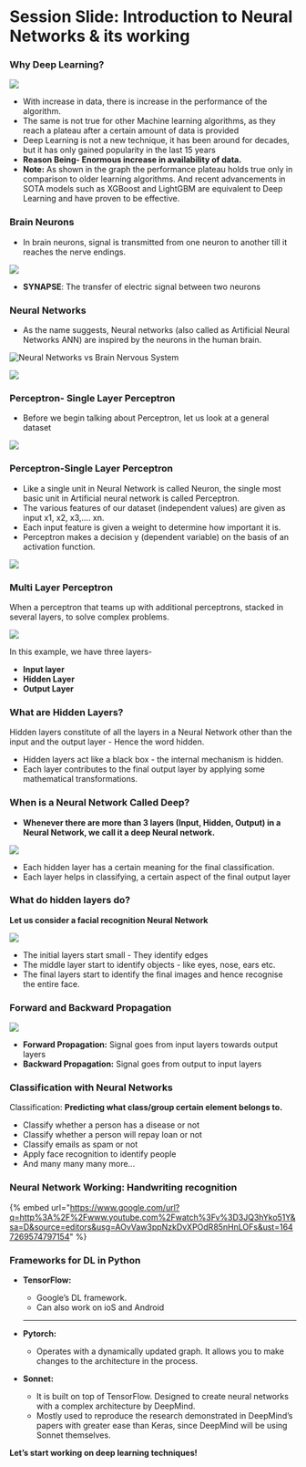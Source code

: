 # Session Slide: Introduction to Neural Networks & its working

### **Why Deep Learning?**

![](../.gitbook/assets/3)

* With increase in data, there is increase in the performance of the algorithm.
* The same is not true for other Machine learning algorithms, as they reach a plateau after a certain amount of data is provided
* Deep Learning is not a new technique, it has been around for decades, but it has only gained popularity in the last 15 years
* **Reason Being- Enormous increase in availability of data.**
* **Note:** As shown in the graph the performance plateau holds true only in comparison to older learning algorithms. And recent advancements in SOTA models such as XGBoost and LightGBM are equivalent to Deep Learning and have proven to be effective.

### **Brain Neurons**

* In brain neurons, signal is transmitted from one neuron to another till it reaches the nerve endings.

![](../.gitbook/assets/6)

* **SYNAPSE**: The transfer of electric signal between two neurons

### **Neural Networks**

* As the name suggests, Neural networks (also called as Artificial Neural Networks ANN) are inspired by the neurons in the human brain.

![Neural Networks vs Brain Nervous System](<../.gitbook/assets/9 (3)>)

![](<../.gitbook/assets/Screen Shot 2022-03-14 at 7.30.53 PM.png>)

### **Perceptron- Single Layer Perceptron**

* Before we begin talking about Perceptron, let us look at a general dataset

![](<../.gitbook/assets/Screen Shot 2022-03-14 at 7.31.32 PM.png>)

### **Perceptron-Single Layer Perceptron**

* Like a single unit in Neural Network is called Neuron, the single most basic unit in Artificial neural network is called Perceptron.
* The various features of our dataset (independent values) are given as input x1, x2, x3,.... xn.
* Each input feature is given a weight to determine how important it is.
* Perceptron makes a decision y (dependent variable) on the basis of an activation function.

![](https://lh4.googleusercontent.com/Sqi6-cX51iJe64raDIGvSSeOpMJc0P3xoAMZ5GwQDRCZuJlyXb3W2gZ5S9jzCac6vGJzXHkExajx1aQR\_ULQd0RrZerAQyR-hEkxCK\_oQ7GrYAeTLVwQN8NjTPLBE2EsVifh6GIu2NtkIfOz-A)

### **Multi Layer Perceptron**

When a perceptron that teams up with additional perceptrons, stacked in several layers, to solve complex problems.

![](https://lh6.googleusercontent.com/A\_pGl7UoJQqQ-dKhrj5k0jhwj3RgN3uSPY2N1Q6mw8bMI6nux4Z19xBYgOH\_z5saSshFJL1Bcpxyf3uj8ZIFHjQu60r4DHD\_IY1KX3SuV5QAGso09YZuUSOCQaEJ-red8eP43B2RDmzmVSiu1A)

In this example, we have three layers-

* **Input layer**
* **Hidden Layer**
* **Output Layer**

### **What are Hidden Layers?**

Hidden layers constitute of all the layers in a Neural Network other than the input and the output layer - Hence the word hidden.

* Hidden layers act like a black box - the internal mechanism is hidden.
* Each layer contributes to the final output layer by applying some mathematical transformations.

### **When is a Neural Network Called Deep?**

* **Whenever there are more than 3 layers (Input, Hidden, Output) in a Neural Network, we call it a deep Neural network.**

![](https://lh6.googleusercontent.com/dR0vKLEb8CE5346wfVOPMg77wF8lQ8CtwwTZ697Npco7NSC\_9dKVjSRUPIPo4AFBIb0yedwZil6p98uHOR0qjvdUwBaEztKHYtK6y9Ppm9LUnrN2YoR2s\_8KKGPxuI13wwAcVEiMGSlPk9scbQ)

* Each hidden layer has a certain meaning for the final classification.
* Each layer helps in classifying, a certain aspect of the final output layer

### **What do hidden layers do?**

**Let us consider a facial recognition Neural Network**

![](https://lh3.googleusercontent.com/Zu\_jMIKZUbRPNSPO02JGKGQeBkHcU2jfuLsKs7HhsCN1mMNlElC7GXP2Pujb5AN3tQ8QFe28gQyxsChHVypSw484f4Xb-TpCnrqZ\_L10fgc43\_daZIK4nw6WZ\_fW43BMi\_xYNWMwPsUbgeDMAA)

* The initial layers start small - They identify edges
* The middle layer start to identify objects - like eyes, nose, ears etc.
* The final layers start to identify the final images and hence recognise the entire face.

### **Forward and Backward Propagation**

![](<../.gitbook/assets/Screen Shot 2022-03-14 at 7.35.45 PM.png>)

* **Forward Propagation:** Signal goes from input layers towards output layers
* **Backward Propagation:** Signal goes from output to input layers

### **Classification with Neural Networks**

Classification: **Predicting what class/group certain element belongs to.**

* Classify whether a person has a disease or not
* Classify whether a person will repay loan or not
* Classify emails as spam or not&#x20;
* Apply face recognition to identify people
* And many many many more...

### **Neural Network Working: Handwriting recognition**

{% embed url="https://www.google.com/url?q=http%3A%2F%2Fwww.youtube.com%2Fwatch%3Fv%3D3JQ3hYko51Y&sa=D&source=editors&usg=AOvVaw3ppNzkDvXPOdR85nHnLOFs&ust=1647269574797154" %}

### **Frameworks for DL in Python**

*   **TensorFlow:**&#x20;

    * Google’s DL framework.&#x20;
    * Can also work on ioS and Android

    ****
* **Pytorch:**&#x20;
  * Operates with a dynamically updated graph. It allows you to make changes to the architecture in the process.
* **Sonnet:**
  * It is built on top of TensorFlow. Designed to create neural networks with a complex architecture by DeepMind.&#x20;
  * Mostly used to reproduce the research demonstrated in DeepMind’s papers with greater ease than Keras, since DeepMind will be using Sonnet themselves.

**Let’s start working on deep learning techniques!**
